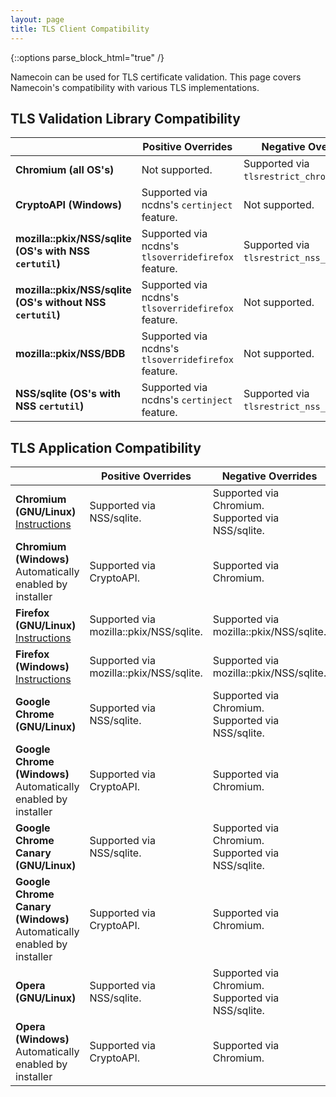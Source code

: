 ```yaml
---
layout: page
title: TLS Client Compatibility
---
```


{::options parse_block_html="true" /}

Namecoin can be used for TLS certificate validation.  This page covers Namecoin's compatibility with various TLS implementations.

## TLS Validation Library Compatibility

|  | **Positive Overrides** | **Negative Overrides** |
---|------------------------|------------------------|
| **Chromium (all OS's)** | Not supported. | Supported via `tlsrestrict_chromium_tool`. |
| **CryptoAPI (Windows)** | Supported via ncdns's `certinject` feature. | Not supported. |
| **mozilla::pkix/NSS/sqlite (OS's with NSS `certutil`)** | Supported via ncdns's `tlsoverridefirefox` feature. | Supported via `tlsrestrict_nss_tool`. |
| **mozilla::pkix/NSS/sqlite (OS's without NSS `certutil`)** | Supported via ncdns's `tlsoverridefirefox` feature. | Not supported. |
| **mozilla::pkix/NSS/BDB** | Supported via ncdns's `tlsoverridefirefox` feature. | Not supported. |
| **NSS/sqlite (OS's with NSS `certutil`)** | Supported via ncdns's `certinject` feature. | Supported via `tlsrestrict_nss_tool`. |

## TLS Application Compatibility

|  | **Positive Overrides** | **Negative Overrides** |
---|------------------------|------------------------|
| **Chromium (GNU/Linux)**<br>[Instructions](chromium/gnu-linux/) | Supported via NSS/sqlite. | Supported via Chromium.<br>Supported via NSS/sqlite. |
| **Chromium (Windows)**<br>Automatically enabled by installer | Supported via CryptoAPI. | Supported via Chromium. |
| **Firefox (GNU/Linux)**<br>[Instructions](firefox/gnu-linux/) | Supported via mozilla::pkix/NSS/sqlite. | Supported via mozilla::pkix/NSS/sqlite. |
| **Firefox (Windows)**<br>[Instructions](firefox/windows/) | Supported via mozilla::pkix/NSS/sqlite. | Supported via mozilla::pkix/NSS/sqlite. |
| **Google Chrome (GNU/Linux)** | Supported via NSS/sqlite. | Supported via Chromium.<br>Supported via NSS/sqlite. |
| **Google Chrome (Windows)**<br>Automatically enabled by installer | Supported via CryptoAPI. | Supported via Chromium. |
| **Google Chrome Canary (GNU/Linux)** | Supported via NSS/sqlite. | Supported via Chromium.<br>Supported via NSS/sqlite. |
| **Google Chrome Canary (Windows)**<br>Automatically enabled by installer | Supported via CryptoAPI. | Supported via Chromium. |
| **Opera (GNU/Linux)** | Supported via NSS/sqlite. | Supported via Chromium.<br>Supported via NSS/sqlite. |
| **Opera (Windows)**<br>Automatically enabled by installer | Supported via CryptoAPI. | Supported via Chromium. |

